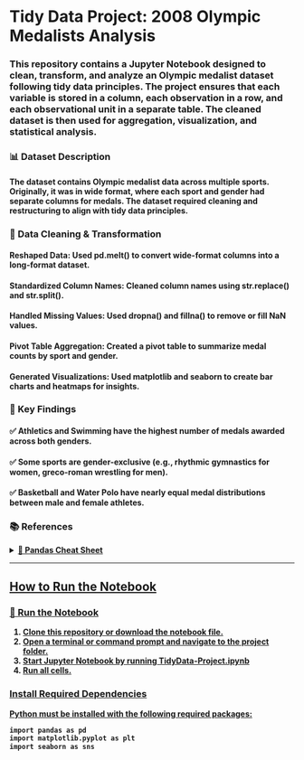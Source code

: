 # Tidy Data Project: 2008 Olympic Medalists Analysis  

### This repository contains a Jupyter Notebook designed to clean, transform, and analyze an Olympic medalist dataset following **tidy data principles**. The project ensures that each variable is stored in a column, each observation in a row, and each observational unit in a separate table. The cleaned dataset is then used for aggregation, visualization, and statistical analysis.  

### 📊 Dataset Description
#### The dataset contains Olympic medalist data across multiple sports. Originally, it was in wide format, where each sport and gender had separate columns for medals. The dataset required cleaning and restructuring to align with tidy data principles.

### 🔄 Data Cleaning & Transformation
#### Reshaped Data: Used pd.melt() to convert wide-format columns into a long-format dataset.
#### Standardized Column Names: Cleaned column names using str.replace() and str.split().
#### Handled Missing Values: Used dropna() and fillna() to remove or fill NaN values.
#### Pivot Table Aggregation: Created a pivot table to summarize medal counts by sport and gender.
#### Generated Visualizations: Used matplotlib and seaborn to create bar charts and heatmaps for insights.

### 📌 Key Findings
#### ✅ Athletics and Swimming have the highest number of medals awarded across both genders.
#### ✅ Some sports are gender-exclusive (e.g., rhythmic gymnastics for women, greco-roman wrestling for men).
#### ✅ Basketball and Water Polo have nearly equal medal distributions between male and female athletes.

### 📚 References
<details><summary>
<a href="https://pandas.pydata.org/Pandas_Cheat_Sheet.pdf"><strong>📖 Pandas Cheat Sheet 
</summary>
<ul>
  <li><a href="https://vita.had.co.nz/papers/tidy-data.pdf"><strong>📖 Tidy Data Principles by Hadley Wickham
</ul>
</details>  

---

## How to Run the Notebook  
### 🚀 Run the Notebook
1. Clone this repository or download the notebook file.
2. Open a terminal or command prompt and navigate to the project folder.
3. Start Jupyter Notebook by running TidyData-Project.ipynb
4. Run all cells. 


### Install Required Dependencies  

Python must be installed with the following required packages:  

```bash
import pandas as pd
import matplotlib.pyplot as plt
import seaborn as sns





